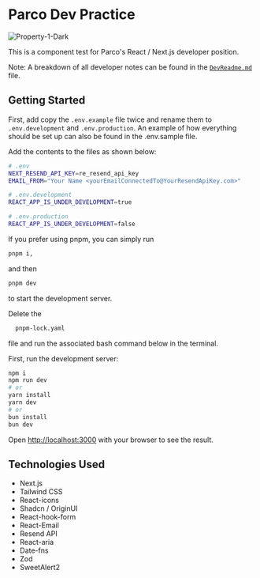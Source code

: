 # Parco Dev Practice
<img src="https://i.ibb.co/0cPzFSS/Property-1-Dark.png" alt="Property-1-Dark" border="0"> 

This is a component test for Parco's React / Next.js developer position.

Note: A breakdown of all developer notes can be found in the [`DevReadme.md`](https://github.com/Gold240sx/parco_dev_practice/blob/main/DevReadme.md) file.

## Getting Started

First, add copy the `.env.example` file twice and rename them to `.env.development` and `.env.production`. An example of how everything should be set up can also be found in the .env.sample file.

Add the contents to the files as shown below:

```bash
# .env
NEXT_RESEND_API_KEY=re_resend_api_key
EMAIL_FROM="Your Name <yourEmailConnectedTo@YourResendApiKey.com>"
```

```bash
# .env.development
REACT_APP_IS_UNDER_DEVELOPMENT=true
```

```bash
# .env.production
REACT_APP_IS_UNDER_DEVELOPMENT=false
```

<!-- PNPM -->

If you prefer using pnpm, you can simply run

```bash
pnpm i,
```

and then

```bash
pnpm dev
```

to start the development server.

<!-- NPM -->

Delete the

```bash
  pnpm-lock.yaml
```

file and run the associated bash command
below in the terminal.

First, run the development server:

```bash
npm i
npm run dev
# or
yarn install
yarn dev
# or
bun install
bun dev
```

Open [http://localhost:3000](http://localhost:3000) with your browser
to see the result.

## Technologies Used

-   Next.js
-   Tailwind CSS
-   React-icons
-   Shadcn / OriginUI
-   React-hook-form
-   React-Email
-   Resend API
-   React-aria
-   Date-fns
-   Zod
-   SweetAlert2

